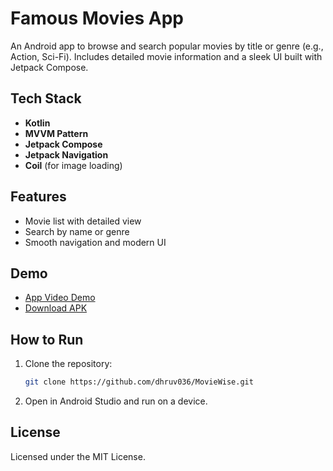# Famous Movies App

An Android app to browse and search popular movies by title or genre (e.g., Action, Sci-Fi). Includes detailed movie information and a sleek UI built with Jetpack Compose.

## Tech Stack

- **Kotlin**
- **MVVM Pattern**
- **Jetpack Compose**
- **Jetpack Navigation**
- **Coil** (for image loading)

## Features

- Movie list with detailed view
- Search by name or genre
- Smooth navigation and modern UI

## Demo

- [App Video Demo](https://drive.google.com/file/d/1TmOTafe8YgOWevTLKmqzrVLaY7uYYFq4/view?usp=sharing)
- [Download APK](https://we.tl/t-akgJ8JZlje)

## How to Run

1. Clone the repository:
    ```bash
    git clone https://github.com/dhruv036/MovieWise.git
    ```
2. Open in Android Studio and run on a device.

## License

Licensed under the MIT License.
